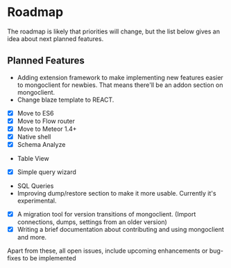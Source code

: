 # Roadmap

The roadmap is likely that priorities will change, but the list below gives an idea about next planned features.

## Planned Features

- Adding extension framework to make implementing new features easier to mongoclient for newbies. That means there'll be an addon section on mongoclient. 
- Change blaze template to REACT.
- [x] Move to ES6
- [x] Move to Flow router
- [x] Move to Meteor 1.4+
- [x] Native shell
- [x] Schema Analyze
- Table View
- [x] Simple query wizard
- SQL Queries
- Improving dump/restore section to make it more usable. Currently it's experimental.
- [x] A migration tool for version transitions of mongoclient. (Import connections, dumps, settings from an older version)
- [x] Writing a brief documentation about contributing and using mongoclient and more. 

Apart from these, all open issues, include upcoming enhancements or bug-fixes to be implemented
